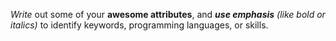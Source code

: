 *Write* out some of your **awesome attributes**, and _**use emphasis** (like bold or italics)_ to identify keywords, programming languages, or skills. 
